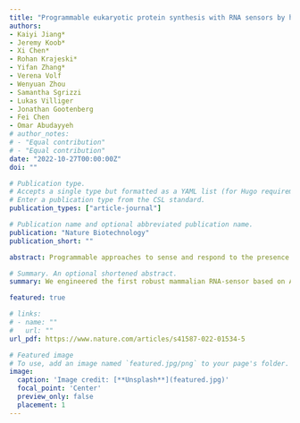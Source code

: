 ```yaml
---
title: "Programmable eukaryotic protein synthesis with RNA sensors by harnessing ADAR"
authors:
- Kaiyi Jiang*
- Jeremy Koob*
- Xi Chen*
- Rohan Krajeski*
- Yifan Zhang*
- Verena Volf
- Wenyuan Zhou
- Samantha Sgrizzi
- Lukas Villiger
- Jonathan Gootenberg
- Fei Chen
- Omar Abudayyeh
# author_notes:
# - "Equal contribution"
# - "Equal contribution"
date: "2022-10-27T00:00:00Z"
doi: ""

# Publication type.
# Accepts a single type but formatted as a YAML list (for Hugo requirements).
# Enter a publication type from the CSL standard.
publication_types: ["article-journal"]

# Publication name and optional abbreviated publication name.
publication: "Nature Biotechnology"
publication_short: ""

abstract: Programmable approaches to sense and respond to the presence of specific RNAs in biological systems have broad applications in research, diagnostics, and therapeutics. Here we engineer a programmable RNA-sensing technology, reprogrammable ADAR sensors (RADARS), which harnesses RNA editing by adenosine deaminases acting on RNA (ADAR) to gate translation of a cargo protein by the presence of endogenous RNA transcripts. Introduction of a stop codon in a guide upstream of the cargo makes translation contingent on binding of an endogenous transcript to the guide, leading to ADAR editing of the stop codon and allowing translational readthrough. Through systematic sensor engineering, we achieve 277 fold improvement in sensor activation and engineer RADARS with diverse cargo proteins, including luciferases, fluorescent proteins, recombinases, and caspases, enabling detection sensitivity on endogenous transcripts expressed at levels as low as 13 transcripts per million. We show that RADARS are functional as either expressed DNA or synthetic mRNA and with either exogenous or endogenous ADAR. We apply RADARS in multiple contexts, including tracking transcriptional states, RNA-sensing-induced cell death, cell-type identification, and control of synthetic mRNA translation.

# Summary. An optional shortened abstract.
summary: We engineered the first robust mammalian RNA-sensor based on ADAR called RADARS. The sensor can be reprogrammed to track any RNA species inside eukaryotic cells and allow conditional cargo expression based on the presence/expression of target mRNA(s). We demonstrate that the system can be readily integrated into AAV, lentivirus, and synthetic mRNA to selectively turn on an arbitrary protein of interest.  We showcase the use of this system in cell specific killing, lineage tracing and in vivo recording for reprogrammable cell control. 

featured: true

# links:
# - name: ""
#   url: ""
url_pdf: https://www.nature.com/articles/s41587-022-01534-5

# Featured image
# To use, add an image named `featured.jpg/png` to your page's folder. 
image:
  caption: 'Image credit: [**Unsplash**](featured.jpg)'
  focal_point: 'Center'
  preview_only: false
  placement: 1
---
```




